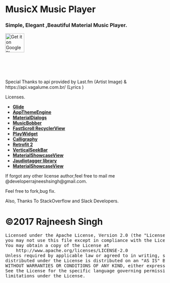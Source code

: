 # MusicX Music Player
<h3>Simple, Elegant ,Beautiful Material Music Player. </h3>

<p><a href="https://play.google.com/store/apps/details?id=com.rks.musicx"><img alt="Get it on Google Play" src="https://play.google.com/intl/en_us/badges/images/generic/en_badge_web_generic.png" height="60" data-canonical-src="https://play.google.com/intl/en_us/badges/images/apps/en-play-badge.png" style="max-width:100%;"></a></p>
<p>
<img alt="" src="https://lh3.googleusercontent.com/CxbME-OuvCQTGHzTN1o6YiMP-VxbSUqmpDUxJkfmvk6HsBjuxkCdzXR3HsjgDYKliFTk=h900" style="max-width:100%;">
</p>
<p>
<img alt="" src="https://lh3.googleusercontent.com/v3e3PbCuXFjtf7gOeOCCD5mMMNgEeETpSWnkNoiHoXEgfw3NvOXamnb8edw-CbktS8k=h900" style="max-width:25%;">
</p>
<p>
<img alt="" src="https://lh3.googleusercontent.com/A6Ne2M4xeFYCpSbABZUL8YwRRjYZkMvDn6dowTcZmSzhtt0rBMqzbLpy16yLVIlzVQ=h900" style="max-width:25%;">
</p>
<p>
<img alt="" src="https://lh3.googleusercontent.com/tMIJC9eOwk1FAuMg94c84vdeiReJUpOMo6rU8heif_oFDu_Qcl2JsUgeXcyVbH4aQxw=h900" style="max-width:25%;">
</p>
<p>
<img alt="" src="https://lh3.googleusercontent.com/s19CjGQQm8r_2U5qsGHZu5Klv1TscGjqSnddSiEUJrnrSJMF3nxTaJf9ovjhb5XT8g=h900" style="max-width:25%;">
</p>
<p>
Special Thanks to api provided by Last.fm (Artist Image) & https://api.vagalume.com.br/ (Lyrics )
</p>
<p>Licenses.
 <ul>
 <li>
       <a href="https://github.com/bumptech/glide"><b>Glide</b></a>
 </li>
     <li>
        <a href="https://github.com/afollestad/app-theme-engine"><b>AppThemeEngine</b></a>    
    </li>
    <li>
        <a href="https://github.com/afollestad/material-dialogs"><b>MaterialDialogs</b></a>
    </li>
    <li>
        <a href="https://github.com/Cleveroad/MusicBobber"><b>MusicBobber</b></a>
    </li>
        <li>
        <a href="https://github.com/timusus/RecyclerView-FastScroll"><b>FastScroll RecyclerView</b></a>
    </li>
       <li>
        <a href="https://github.com/Cleveroad/PlayWidget"><b>PlayWidget</b></a>
    </li>
    <li>
        <a href="https://github.com/chrisjenx/Calligraphy"><b>Calligraphy</b></a>
    </li>
    <li>
        <a href="http://square.github.io/retrofit/"><b>Retrofit 2</b></a>
    </li>
       <li>
        <a href="https://github.com/h6ah4i/android-verticalseekbar"><b>VerticalSeekBar</b></a>
    </li>
        <li>
        <a href="https://github.com/deano2390/MaterialShowcaseView"><b>MaterialShowcaseView</b></a>
    </li>
        <li>
        <a href="https://bitbucket.org/ijabz/jaudiotagger"><b>Jaudiotagger library</b></a>
    </li>
    <li>
        <a href="https://github.com/paolorotolo/AppIntro"><b>MaterialShowcaseView</b></a>
    </li>
 </ul>
If forgot any other license author,feel free to mail me @developerrajneeshsingh@gmail.com.
 </p>
 <p>Feel free to fork,bug fix.</p>
 <p>Also, Thanks To StackOverflow and Slack Developers.</p>
 
 # ©2017 Rajneesh Singh

<pre>Licensed under the Apache License, Version 2.0 (the "License");
you may not use this file except in compliance with the License.
You may obtain a copy of the License at
    http://www.apache.org/licenses/LICENSE-2.0
Unless required by applicable law or agreed to in writing, software
distributed under the License is distributed on an "AS IS" BASIS,
WITHOUT WARRANTIES OR CONDITIONS OF ANY KIND, either express or implied.
See the License for the specific language governing permissions and
limitations under the License.</p>
